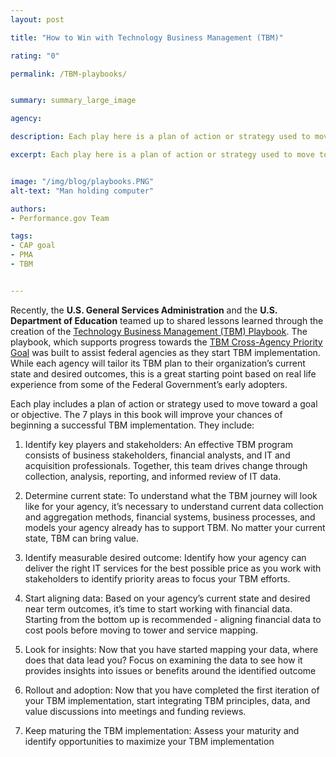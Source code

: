 ```yaml
---
layout: post

title: "How to Win with Technology Business Management (TBM)"

rating: "0"

permalink: /TBM-playbooks/


summary: summary_large_image

agency:

description: Each play here is a plan of action or strategy used to move toward a goal or objective. The 7 plays in this book will improve your chances of beginning a successful TBM implementation.

excerpt: Each play here is a plan of action or strategy used to move toward a goal or objective. The 7 plays in this book will improve your chances of beginning a successful TBM implementation.


image: "/img/blog/playbooks.PNG"
alt-text: "Man holding computer"

authors:
- Performance.gov Team

tags:
- CAP goal
- PMA
- TBM


---
```

Recently, the **U.S. General Services Administration** and the **U.S. Department of Education** teamed up to shared lessons learned through the creation of the [Technology Business Management (TBM) Playbook](https://tech.gsa.gov/playbooks/tbm/). The playbook, which supports progress towards the [TBM Cross-Agency Priority Goal](https://www.performance.gov/CAP/tbm/) was built to assist federal agencies as they start TBM implementation. While each agency will tailor its TBM plan to their organization’s current state and desired outcomes, this is a great starting point based on real life experience from some of the Federal Government’s early adopters.

Each play includes a plan of action or strategy used to move toward a goal or objective. The 7 plays in this book will improve your chances of beginning a successful TBM implementation. They include:
1. Identify key players and stakeholders: An effective TBM program consists of business stakeholders, financial analysts, and IT and acquisition professionals. Together, this team drives change through collection, analysis, reporting, and informed review of IT data.

2. Determine current state: To understand what the TBM journey will look like for your agency, it’s necessary to understand current data collection and aggregation methods, financial systems, business processes, and models your agency already has to support TBM. No matter your current state, TBM can bring value.

3. Identify measurable desired outcome: Identify how your agency can deliver the right IT services for the best possible price as you work with stakeholders to identify priority areas to focus your TBM efforts.

4. Start aligning data: Based on your agency’s current state and desired near term outcomes, it’s time to start working with financial data. Starting from the bottom up is recommended - aligning financial data to cost pools before moving to tower and service mapping.

5. Look for insights: Now that you have started mapping your data, where does that data lead you? Focus on examining the data to see how it provides insights into issues or benefits around the identified outcome

6. Rollout and adoption: Now that you have completed the first iteration of your TBM implementation, start integrating TBM principles, data, and value discussions into meetings and funding reviews.

7. Keep maturing the TBM implementation: Assess your maturity and identify opportunities to maximize your TBM implementation
